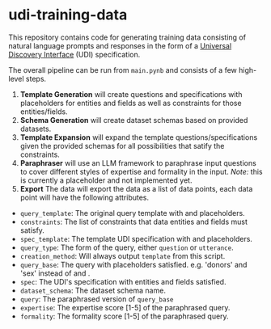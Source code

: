 # udi-training-data
This repository contains code for generating training data consisting of natural language prompts and responses in the form of a [Universal Discovery Interface](https://github.com/hms-dbmi/udi-grammar) (UDI) specification.

The overall pipeline can be run from `main.pynb` and consists of a few high-level steps.

1. **Template Generation** will create questions and specifications with placeholders for entities and fields as well as constraints for those entities/fields.
2. **Schema Generation** will create dataset schemas based on provided datasets.
3. **Template Expansion** will expand the template questions/specifications given the provided schemas for all possibilities that satify the constraints.
4. **Paraphraser** will use an LLM framework to paraphrase input questions to cover different styles of expertise and formality in the input. _Note:_ this is currently a placeholder and not implemented yet.
5. **Export** The data will export the data as a list of data points, each data point will have the following attributes.
- `query_template`: The original query template with <E> and <F> placeholders.
- `constraints`: The list of constraints that data entities and fields must satisfy.
- `spec_template`: The template UDI specification with <E> and <F> placeholders.
- `query_type`: The form of the query, either `question` or `utterance`.
- `creation_method`: Will always output `template` from this script.
- `query_base`: The query with placeholders satisfied. e.g. 'donors' and 'sex' instead of <E> and <F>.
- `spec`: The UDI's specification with entities and fields satisfied.
- `dataset_schema`: The dataset schema name.
- `query`: The paraphrased version of `query_base`
- `expertise`: The expertise score [1-5] of the paraphrased query.
- `formality`: The formality score [1-5] of the paraphrased query.
